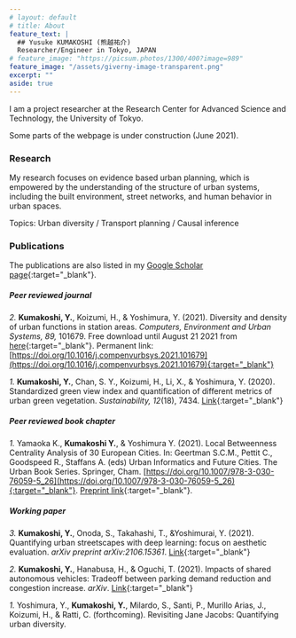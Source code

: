 ```yaml
---
# layout: default
# title: About
feature_text: |
  ## Yusuke KUMAKOSHI (熊越祐介)
  Researcher/Engineer in Tokyo, JAPAN
# feature_image: "https://picsum.photos/1300/400?image=989"
feature_image: "/assets/giverny-image-transparent.png"
excerpt: ""
aside: true
---
```


I am a project researcher at the Research Center for Advanced Science and Technology, the University of Tokyo.

Some parts of the webpage is under construction (June 2021).

### Research

My research focuses on evidence based urban planning, which is empowered by the understanding of the structure of urban systems, including the built environment, street networks, and human behavior in urban spaces.

Topics: Urban diversity / Transport planning / Causal inference

### Publications
The publications are also listed in my [Google Scholar page](https://scholar.google.com/citations?user=-3U01zsAAAAJ){:target="_blank"}.

##### Peer reviewed journal
_2._ **Kumakoshi, Y.**, Koizumi, H., & Yoshimura, Y. (2021). Diversity and density of urban functions in station areas. _Computers, Environment and Urban Systems, 89,_ 101679. Free download until August 21 2021 from [here](https://authors.elsevier.com/a/1dL1WjFQgr6MZ){:target="_blank"}.
Permanent link: [https://doi.org/10.1016/j.compenvurbsys.2021.101679](https://doi.org/10.1016/j.compenvurbsys.2021.101679){:target="_blank"}

_1._ **Kumakoshi, Y.**, Chan, S. Y., Koizumi, H., Li, X., & Yoshimura, Y. (2020). Standardized green view index and quantification of different metrics of urban green vegetation. _Sustainability, 12_(18), 7434. [Link](https://www.mdpi.com/2071-1050/12/18/7434){:target="_blank"}

##### Peer reviewed book chapter
_1._ Yamaoka K., **Kumakoshi Y.**, & Yoshimura Y. (2021). Local Betweenness Centrality Analysis of 30 European Cities. In: Geertman S.C.M., Pettit C., Goodspeed R., Staffans A. (eds) Urban Informatics and Future Cities. The Urban Book Series. Springer, Cham. [https://doi.org/10.1007/978-3-030-76059-5_26](https://doi.org/10.1007/978-3-030-76059-5_26){:target="_blank"}. [Preprint link](https://arxiv.org/abs/2103.11437){:target="_blank"}.

##### Working paper
_3._ **Kumakoshi, Y.**, Onoda, S., Takahashi, T., &Yoshimurai, Y. (2021). Quantifying urban streetscapes with deep learning: focus on aesthetic evaluation. _arXiv preprint arXiv:2106.15361_. [Link](https://arxiv.org/abs/2106.15361){:target="_blank"}

_2._ **Kumakoshi, Y.**, Hanabusa, H., & Oguchi, T. (2021). Impacts of shared autonomous vehicles: Tradeoff between parking demand reduction and congestion increase. _arXiv_. [Link](http://arxiv.org/abs/2104.15019){:target="_blank"}

_1._ Yoshimura, Y., **Kumakoshi, Y.**, Milardo, S., Santi, P., Murillo Arias, J., Koizumi, H., & Ratti, C. (forthcoming). Revisiting Jane Jacobs: Quantifying urban diversity.

<!-- [{% include icon.html id="googlescholar" title="googlescholar" color="#4285F4" %}](https://scholar.google.com/citations?user=-3U01zsAAAAJ)
[{% include icon.html id="github" title="github" color="#211F1F" %}](https://github.com/yusukekumakoshi)
[{% include icon.html id="linkedin" title="linkedin" color="#0366d6" %}](https://www.linkedin.com/in/yusuke-kumakoshi-1a0b6166/) -->

<!-- {% include button.html text=" " icon="linkedin" link="https://www.linkedin.com/in/yusuke-kumakoshi-1a0b6166/?originalSubdomain=fr" color="#0366d6" %} {% include button.html text="Google Scholar" icon="google" link="https://scholar.google.com/citations?user=-3U01zsAAAAJ&hl=en" color="#4285F4" %} -->
<!-- {% include button.html text="Buy me a coffee ☕️" link="https://buymeacoffee.com/daviddarnes#support" color="#f68140" %} {% include button.html text="Tweet it" icon="twitter" link="https://twitter.com/intent/tweet/?url=https://alembic.darn.es&text=Alembic%20-%20A%20Jekyll%20boilerplate%20theme&via=DavidDarnes" color="#0d94e7" %} {% include button.html text="Install Alembic ⚗️" link="https://github.com/daviddarnes/alembic#installation" %} -->
